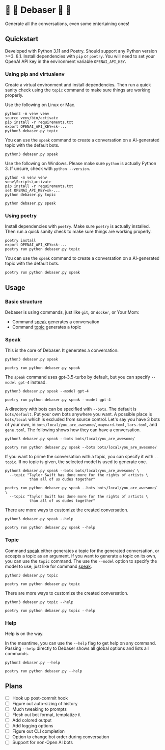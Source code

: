 # 🎲 🦜 Debaser 🎰 💬

Generate all the conversations, even some entertaining ones!

## Quickstart

Developed with Python 3.11 and Poetry. Should support any Python version >=3.
8.1. Install dependencies with `pip` or `poetry`. You will need to set your
OpenAI API key in the environment variable `OPENAI_API_KEY`.

### Using pip and virtualenv

Create a virtual environment and install dependencies. Then run a quick sanity
check using the `topic` command to make sure things are working properly.

Use the following on Linux or Mac.

```shell
python3 -m venv venv
source venv/bin/activate
pip install -r requirements.txt
export OPENAI_API_KEY=sk-...
python3 debaser.py topic
```

You can use the `speak` command to create a conversation on a AI-generated topic
with the default bots.

```shell
python3 debaser.py speak
```

Use the following on Windows. Please make sure `python` is actually Python 3. If
unsure, check with `python --version`. 

```shell
python -m venv venv
venv\Scripts\activate
pip install -r requirements.txt
set OPENAI_API_KEY=sk-...
python debaser.py topic
```

```shell
python debaser.py speak
```

### Using poetry

Install dependencies with `poetry`. Make sure `poetry` is actually installed.
Then run a quick sanity check to make sure things are working properly.

```shell
poetry install
export OPENAI_API_KEY=sk-...
poetry run python debaser.py topic
```

You can use the `speak` command to create a conversation on a AI-generated topic
with the default bots.

```shell
poetry run python debaser.py speak
```

## Usage

### Basic structure

Debaser is using commands, just like `git`, or `docker`, or Your Mom:

- Command [speak](#speak) generates a conversation
- Command [topic](#topic) generates a topic

### Speak

This is the core of Debaser. It generates a conversation.

```shell
python3 debaser.py speak
```

```shell
poetry run python debaser.py speak
```

The `speak` command uses gpt-3.5-turbo by default, but you can
specify `--model gpt-4` instead.

```shell
python3 debaser.py speak --model gpt-4
```

```shell
poetry run python debaser.py speak --model gpt-4
```

A directory with bots can be specified with `--bots`. The default
is `bots/default`. Put your own bots anywhere you want. A possible place
is `bots/local` which is excluded from source control. Let's say you have 3 bots
of your own, in `bots/local/you_are_awesome/`, `maynard.toml`, `lars.toml`,
and `gene.toml`. The following shows how they can have a conversation.

```shell
python3 debaser.py speak --bots bots/local/you_are_awesome/
```

```shell
poetry run python debaser.py speak --bots bots/local/you_are_awesome/
```

If you want to prime the conversation with a topic, you can specify it
with `--topic`. If no topic is given, the selected model is used to generate
one.

```shell
python3 debaser.py speak --bots bots/local/you_are_awesome/ \
  --topic "Taylor Swift has done more for the rights of artists \
           than all of us dudes together"
```

```shell
poetry run python debaser.py speak --bots bots/local/you_are_awesome/ \
  --topic "Taylor Swift has done more for the rights of artists \
           than all of us dudes together"
```

There are more ways to customize the created conversation.

```shell
python3 debaser.py speak --help
```

```shell
poetry run python debaser.py speak --help
```

### Topic

Command [speak](#speak) either generates a topic for the generated conversation,
or accepts a topic as an argument. If you want to generate a topic on its own,
you can use the `topic` command. The use the `--model` option to specify the
model to use, just like for command [speak](#speak).

```shell
python3 debaser.py topic
```

```shell
poetry run python debaser.py topic
```

There are more ways to customize the created conversation.

```shell
python3 debaser.py topic --help
```

```shell
poetry run python debaser.py topic --help
```

### Help

Help is on the way.

In the meantime, you can use the `--help` flag to get help on any command.
Passing `--help` directly to Debaser shows all global options and lists all
commands.

```shell
python3 debaser.py --help
```

```shell
poetry run python debaser.py --help
```

## Plans

- [ ] Hook up post-commit hook
- [ ] Figure out auto-sizing of history
- [ ] Much tweaking to prompts
- [ ] Flesh out bot format, templatize it
- [ ] Add colored output
- [ ] Add logging options
- [ ] Figure out CLI completion
- [ ] Option to change bot order during conversation
- [ ] Support for non-Open AI bots
